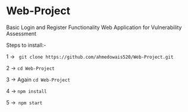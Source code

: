 # Web-Project
Basic Login and Register Functionality Web Application for Vulnerability Assessment

Steps to install:- 

1 -> ``` git clone https://github.com/ahmedowais520/Web-Project.git```

2 -> ```cd Web-Project```

3 -> Again ```cd Web-Project```

4 -> ```npm install ```

5 ->``` npm start```

